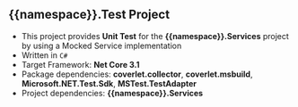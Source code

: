 
## {{namespace}}.Test Project

 - This project provides **Unit Test** for the **{{namespace}}.Services** project by using a Mocked Service implementation
 - Written in `C#`
 - Target Framework: **Net Core 3.1**
 - Package dependencies: **coverlet.collector**, **coverlet.msbuild**, **Microsoft.NET.Test.Sdk**, **MSTest.TestAdapter**
 - Project dependencies: **{{namespace}}.Services**
